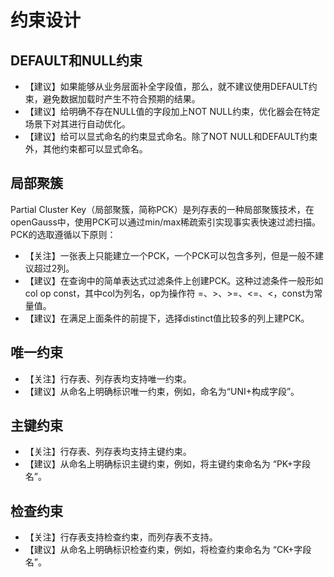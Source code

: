 # 约束设计<a name="ZH-CN_TOPIC_0000001102508296"></a>

## DEFAULT和NULL约束<a name="section555838816718"></a>

-   【建议】如果能够从业务层面补全字段值，那么，就不建议使用DEFAULT约束，避免数据加载时产生不符合预期的结果。
-   【建议】给明确不存在NULL值的字段加上NOT NULL约束，优化器会在特定场景下对其进行自动优化。
-   【建议】给可以显式命名的约束显式命名。除了NOT NULL和DEFAULT约束外，其他约束都可以显式命名。

## 局部聚簇<a name="section2578598416718"></a>

Partial Cluster Key（局部聚簇，简称PCK）是列存表的一种局部聚簇技术，在openGauss中，使用PCK可以通过min/max稀疏索引实现事实表快速过滤扫描。PCK的选取遵循以下原则：

-   【关注】一张表上只能建立一个PCK，一个PCK可以包含多列，但是一般不建议超过2列。
-   【建议】在查询中的简单表达式过滤条件上创建PCK。这种过滤条件一般形如col op const，其中col为列名，op为操作符 =、\>、\>=、<=、<，const为常量值。
-   【建议】在满足上面条件的前提下，选择distinct值比较多的列上建PCK。

## 唯一约束<a name="section958094516718"></a>

-   【关注】行存表、列存表均支持唯一约束。
-   【建议】从命名上明确标识唯一约束，例如，命名为“UNI+构成字段”。

## 主键约束<a name="section3696271616719"></a>

-   【关注】行存表、列存表均支持主键约束。
-   【建议】从命名上明确标识主键约束，例如，将主键约束命名为 “PK+字段名”。

## 检查约束<a name="section45602286161148"></a>

-   【关注】行存表支持检查约束，而列存表不支持。
-   【建议】从命名上明确标识检查约束，例如，将检查约束命名为 “CK+字段名”。

